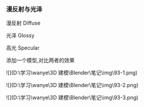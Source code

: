 ### 漫反射与光泽

漫反射 Diffuse

光泽 Glossy

高光 Specular

添加一个模型,对比两者的效果

![](D:\学习\wanye\3D 建模\Blender\笔记\img\93-1.png)

![](D:\学习\wanye\3D 建模\Blender\笔记\img\93-2.png)

![](D:\学习\wanye\3D 建模\Blender\笔记\img\93-3.png)

